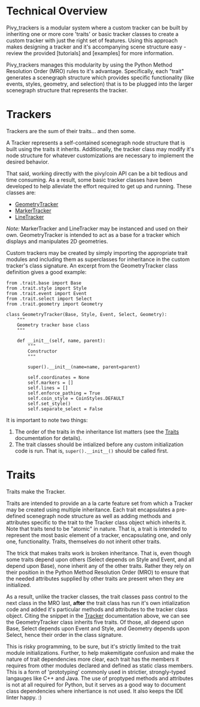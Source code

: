 # Technical Overview

Pivy_trackers is a modular system where a custom tracker can be built by inheriting one or more core 'traits' or basic tracker classes to create a custom tracker with just the right set of features. Using this approach makes designing a tracker and it's accompanying scene structure easy - review the provided [tutorials] and [examples] for more information.

Pivy_trackers manages this modularity by using the Python Method Resolution Order (MRO) rules to it's advantage.  Specifically, each "trait" generates a scenegraph structure which provides specific functionality (like events, styles, geometry, and selection) that is to be plugged into the larger scenegraph structure that represents the tracker.

# Trackers

Trackers are the sum of their traits... and then some.

A Tracker represents a self-contained scenegraph node structure that is built using the traits it inherits.  Additionally, the tracker class may modify it's node structure for whatever customizations are necessary to implement the desired behavior.

That said, working directly with the pivy/coin API can be a bit tedious and time consuming.  As a result, some basic tracker classes have been developed to help alleviate the effort required to get up and running.  These classes are:

* [GeometryTracker](GeometryTracker)
* [MarkerTracker](MarkerTracker)
* [LineTracker](LineTracker)

*Note:* MarkerTracker and LineTracker may be instanced and used on their own.  GeometryTracker is intended to act as a base for a tracker which displays and manipulates 2D geometries.

Custom trackers may be created by simply importing the appropriate trait modules and including them as superclasses for inheritance in the custom tracker's class signature. An excerpt from the GeometryTracker class definition gives a good example:

    from .trait.base import Base
    from .trait.style import Style
    from .trait.event import Event
    from .trait.select import Select
    from .trait.geometry import Geometry

    class GeometryTracker(Base, Style, Event, Select, Geometry):
        """
        Geometry tracker base class
        """

        def __init__(self, name, parent):
            """
            Constructor
            """

            super().__init__(name=name, parent=parent)

            self.coordinates = None
            self.markers = []
            self.lines = []
            self.enforce_pathing = True
            self.coin_style = CoinStyles.DEFAULT
            self.set_style()
            self.separate_select = False

It is important to note two things:  
1. The order of the traits in the inheritance list matters (see the [Traits](Modules#Traits) documentation for details). 
2. The trait classes should be intialized before any custom initialization code is run.  That is, `super().__init__()` should be called first.

# Traits

Traits make the Tracker.

Traits are intended to provide an a la carte feature set from which a Tracker may be created using multiple inheritance. Each trait encapsulates a pre-defined scenegraph node structure as well as adding methods and attributes specific to the trait to the Tracker class object which inherits it.  Note that traits tend to be "atomic" in nature.  That is, a trait is intended to represent the most basic element of a tracker, encapsulating one, and only one, functionality.  Traits, themselves do not inherit other traits.

The trick that makes traits work is broken inheritance.  That is, even though some traits depend upon others (Select depends on Style and Event, and all depend upon Base), none inherit any of the other traits.  Rather they rely on their position in the Python Method Resolution Order (MRO) to ensure that the needed attributes supplied by other traits are present when they are initialized.

As a result, unlike the tracker classes, the trait classes pass control to the next class in the MRO last, **after** the trait class has run it's own intialization code and added it's particular methods and attributes to the tracker class object.  Citing the snippet in the [Tracker](Modules#Trackers) documentation above, we can see the GeometryTracker class inherits five traits.  Of those, all depend upon Base, Select depends upon Event and Style, and Geometry depends upon Select, hence their order in the class signature.

This is risky programming, to be sure, but it's strictly limited to the trait module initializations.  Further, to help makemitigate confusion and make the nature of trait dependencies more clear, each trait has the members it requires from other modules declared and defined as static class members.  This is a form of 'prototyping' commonly used in strictier, strongly-typed langauges like C++ and Java.  The use of proptyped methods and attributes is not at all required for Python, but it serves as a good way to document class dependencies where inhertiance is not used.  It also keeps the IDE linter happy. :)
